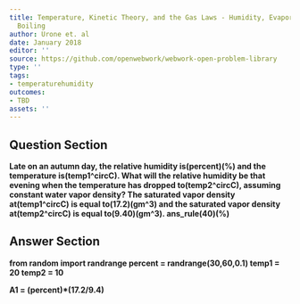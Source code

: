 ```yaml
---
title: Temperature, Kinetic Theory, and the Gas Laws - Humidity, Evaporation, and
  Boiling
author: Urone et. al
date: January 2018
editor: ''
source: https://github.com/openwebwork/webwork-open-problem-library
type: ''
tags:
- temperaturehumidity
outcomes:
- TBD
assets: ''
---
```


## Question Section 

<b>
Late on an autumn day, the relative humidity is(percent)(%) and the temperature is(temp1^circC). What will the relative humidity be that evening when the temperature has dropped to(temp2^circC), assuming constant water vapor density? The saturated vapor density at(temp1^circC) is equal to(17.2)(gm^3) and the saturated vapor density at(temp2^circC) is equal to(9.40)(gm^3).
ans_rule(40)(%)



## Answer Section

from random import randrange
percent = randrange(30,60,0.1)
temp1 = 20
temp2 = 10

A1 = (percent)*(17.2/9.4)